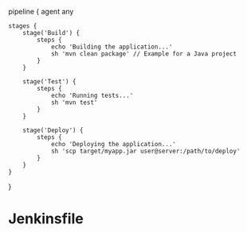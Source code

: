 pipeline {
    agent any

    stages {
        stage('Build') {
            steps {
                echo 'Building the application...'
                sh 'mvn clean package' // Example for a Java project
            }
        }

        stage('Test') {
            steps {
                echo 'Running tests...'
                sh 'mvn test' 
            }
        }

        stage('Deploy') {
            steps {
                echo 'Deploying the application...'
                sh 'scp target/myapp.jar user@server:/path/to/deploy'
            }
        }
    }
}
# Jenkinsfile
